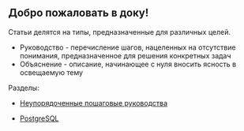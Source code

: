 Добро пожаловать в доку! 
-
Статьи делятся на типы, предназначенные для различных целей.

-  Руководство - перечисление шагов, нацеленных на отсутствие понимания, предназначенное для решения конкретных задач
- Объяснение - описание, начинающее с нуля вносить ясность в освещаемую тему

Разделы:

- [Неупорядоченные пошаговые руководства](./howtos/root.md)

- [PostgreSQL](./postgre-sql/root.md)